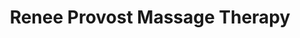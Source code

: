 ---
title: "Renee Provost Massage Therapy"
url: /sebastian/renee-provost-massage-therapy/
shop: Massage
---